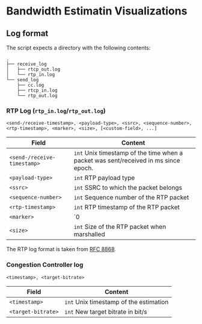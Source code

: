 # Bandwidth Estimatin Visualizations

## Log format

The script expects a directory with the following contents:

```
.
├── receive_log
│   ├── rtcp_out.log
│   └── rtp_in.log
└── send_log
    ├── cc.log
    ├── rtcp_in.log
    └── rtp_out.log
```

### RTP Log (`rtp_in.log`/`rtp_out.log`)

```
<send-/receive-timestamp>, <payload-type>, <ssrc>, <sequence-number>, <rtp-timestamp>, <marker>, <size>, [<custom-field>, ...]
```

| Field | Content |
|-------|---------|
| `<send-/receive-timestamp>` | `int` Unix timestamp of the time when a packet was sent/received in ms since epoch. |
| `<payload-type>` | `int` RTP payload type |
| `<ssrc>` | `int` SSRC to which the packet belongs |
| `<sequence-number>` | `int` Sequence number of the RTP packet |
| `<rtp-timestamp>` | `int` RTP timestamp of the RTP packet |
| `<marker>` | `0|1` Value of the marker bit |
| `<size>` | `int` Size of the RTP packet when marshalled |

The RTP log format is taken from [RFC
8868](https://www.rfc-editor.org/rfc/rfc8868.html#name-rtp-log-format).

### Congestion Controller log

```
<timestamp>, <target-bitrate>
```

| Field | Content |
|-------|---------|
| `<timestamp>` | `int` Unix timestamp of the estimation |
| `<target-bitrate>` | `int` New target bitrate in bit/s |


